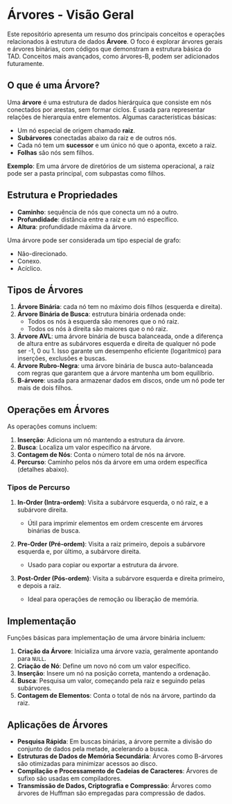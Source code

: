 # Árvores - Visão Geral

Este repositório apresenta um resumo dos principais conceitos e operações relacionados à estrutura de dados **Árvore**. O foco é explorar árvores gerais e árvores binárias, com códigos que demonstram a estrutura básica do TAD. Conceitos mais avançados, como árvores-B, podem ser adicionados futuramente.

## O que é uma Árvore?

Uma **árvore** é uma estrutura de dados hierárquica que consiste em nós conectados por arestas, sem formar ciclos. É usada para representar relações de hierarquia entre elementos. Algumas características básicas:

- Um nó especial de origem chamado **raiz**.
- **Subárvores** conectadas abaixo da raiz e de outros nós.
- Cada nó tem um **sucessor** e um único nó que o aponta, exceto a raiz.
- **Folhas** são nós sem filhos.

**Exemplo**: Em uma árvore de diretórios de um sistema operacional, a raiz pode ser a pasta principal, com subpastas como filhos.

## Estrutura e Propriedades

- **Caminho**: sequência de nós que conecta um nó a outro.
- **Profundidade**: distância entre a raiz e um nó específico.
- **Altura**: profundidade máxima da árvore.

Uma árvore pode ser considerada um tipo especial de grafo:
- Não-direcionado.
- Conexo.
- Acíclico.

## Tipos de Árvores

1. **Árvore Binária**: cada nó tem no máximo dois filhos (esquerda e direita).
2. **Árvore Binária de Busca**: estrutura binária ordenada onde:
   - Todos os nós à esquerda são menores que o nó raiz.
   - Todos os nós à direita são maiores que o nó raiz.
3. **Árvore AVL**: uma árvore binária de busca balanceada, onde a diferença de altura entre as subárvores esquerda e direita de qualquer nó pode ser -1, 0 ou 1. Isso garante um desempenho eficiente (logarítmico) para inserções, exclusões e buscas.
4. **Árvore Rubro-Negra**: uma árvore binária de busca auto-balanceada com regras que garantem que a árvore mantenha um bom equilíbrio. 
5. **B-árvore**: usada para armazenar dados em discos, onde um nó pode ter mais de dois filhos.


## Operações em Árvores

As operações comuns incluem:

1. **Inserção**: Adiciona um nó mantendo a estrutura da árvore.
2. **Busca**: Localiza um valor específico na árvore.
3. **Contagem de Nós**: Conta o número total de nós na árvore.
4. **Percurso**: Caminho pelos nós da árvore em uma ordem específica (detalhes abaixo).

### Tipos de Percurso

1. **In-Order (Intra-ordem)**: Visita a subárvore esquerda, o nó raiz, e a subárvore direita.
   - Útil para imprimir elementos em ordem crescente em árvores binárias de busca.

2. **Pre-Order (Pré-ordem)**: Visita a raiz primeiro, depois a subárvore esquerda e, por último, a subárvore direita.
   - Usado para copiar ou exportar a estrutura da árvore.

3. **Post-Order (Pós-ordem)**: Visita a subárvore esquerda e direita primeiro, e depois a raiz.
   - Ideal para operações de remoção ou liberação de memória.

## Implementação

Funções básicas para implementação de uma árvore binária incluem:

1. **Criação da Árvore**: Inicializa uma árvore vazia, geralmente apontando para `NULL`.
2. **Criação de Nó**: Define um novo nó com um valor específico.
3. **Inserção**: Insere um nó na posição correta, mantendo a ordenação.
4. **Busca**: Pesquisa um valor, começando pela raiz e seguindo pelas subárvores.
5. **Contagem de Elementos**: Conta o total de nós na árvore, partindo da raiz.

## Aplicações de Árvores

- **Pesquisa Rápida**: Em buscas binárias, a árvore permite a divisão do conjunto de dados pela metade, acelerando a busca.
- **Estruturas de Dados de Memória Secundária**: Árvores como B-árvores são otimizadas para minimizar acessos ao disco.
- **Compilação e Processamento de Cadeias de Caracteres**: Árvores de sufixo são usadas em compiladores.
- **Transmissão de Dados, Criptografia e Compressão**: Árvores como árvores de Huffman são empregadas para compressão de dados.

